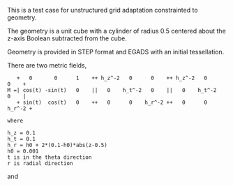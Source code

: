 
This is a test case for unstructured grid adaptation constrainted to
geometry.

The geometry is a unit cube with a cylinder of radius 0.5 centered
about the z-axis Boolean subtracted from the cube.

Geometry is provided in STEP format and EGADS with an initial
tessellation.

There are two metric fields,

```
   +   0       0      1    ++ h_z^-2   0      0    ++ h_z^-2   0      0    +
M =| cos(t) -sin(t)   0    ||   0    h_t^-2   0    ||   0    h_t^-2   0    |
   + sin(t)  cos(t)   0    ++   0      0    h_r^-2 ++   0      0    h_r^-2 +

where

h_z = 0.1
h_t = 0.1
h_r = h0 + 2*(0.1-h0)*abs(z-0.5)
h0 = 0.001
t is in the theta direction
r is radial direction
```

and 